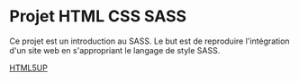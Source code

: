 # Projet HTML CSS SASS

Ce projet est un introduction au SASS. Le but est de reproduire l'intégration d'un site web en s'appropriant le langage de style SASS.

[HTML5UP](https://html5up.net/hyperspace)